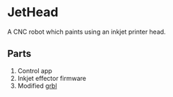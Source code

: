 # JetHead

A CNC robot which paints using an inkjet printer head.

## Parts

1. Control app
2. Inkjet effector firmware
3. Modified [grbl](https://github.com/grbl/grbl)

